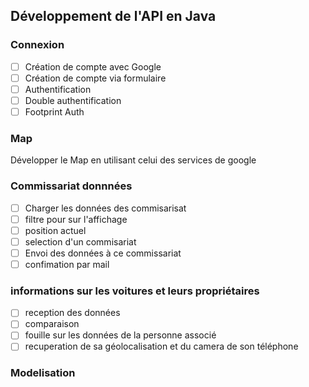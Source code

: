 ## Développement de l'API en Java

### Connexion

- [ ] Création de compte avec Google
- [ ] Création de compte via formulaire
- [ ] Authentification
- [ ] Double authentification
- [ ] Footprint Auth

### Map 
Développer le Map en utilisant celui des services de google 

### Commissariat donnnées 

- [ ] Charger les données des commisarisat
- [ ] filtre pour sur l'affichage 
- [ ] position actuel
- [ ] selection d'un commisariat 
- [ ] Envoi des données à ce commissariat
- [ ] confimation par mail

### informations sur les voitures et leurs propriétaires 
- [ ] reception des données
- [ ] comparaison
- [ ] fouille sur les données de la personne associé
- [ ] recuperation de sa géolocalisation et du camera de son téléphone 

### Modelisation 
